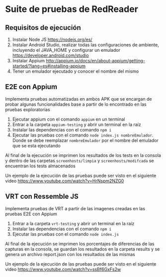 # Suite de pruebas de RedReader

## Requisitos de ejecución

1) Instalar Node JS https://nodejs.org/es/
2) Instalar Android Studio, realizar todas las configuraciones de ambiente, incluyendo el JAVA_HOME y configurar un emulador https://developer.android.com/studio
3) Instalar Appium http://appium.io/docs/en/about-appium/getting-started/?lang=es#installing-appium
4) Tener un emulador ejecutado y conocer el nombre del mismo

## E2E con Appium

Implementa pruebas automatizadas en ambos APK que se encargan de probar algunas funcionalidades base a partir de lo encontrado en las pruebas exploratorias

1) Ejecutar appium con el comando `appium` en un terminal
2) Entrar a la carpeta `appium-testing` y abrir un terminal en la raíz
3) Instalar las dependencias con el comando `npm i`
4) Ejecutar las pruebas con el comando `node index.js nombreEmulador`. Donde se debe reemplazar `nombreEmulador` por el nombre del emulador que se esta ejecutando

Al final de la ejecución se imprimen los resultados de los tests en la consola y dentro de las carpetas `screenhosts/limpia` y `screenhosts/modifcada` se encuentran los tests almacenados

Un ejemplo de la ejecución de las pruebas puede ser visto en el siguiente video https://www.youtube.com/watch?v=HrNspm2NZG0

## VRT con Ressemble JS

Implementa pruebas de VRT a partir de las imagenes creadas en las pruebas E2E con Appium

1) Entrar a la carpeta `vrt-testing` y abrir un terminal en la raíz
2) Instalar las dependencias con el comando `npm i`
3) Ejecutar las pruebas con el comando `node index.js`

Al final de la ejecución se imprimen los porcentajes de diferencias de las capturas en la consola, se guardan los resultados en la carpeta results y se genera un archivo report.json con los resultados de las mismas

Un ejemplo de la ejecución de las pruebas puede ser visto en el siguiente video https://www.youtube.com/watch?v=ssBf6GxFs2w
